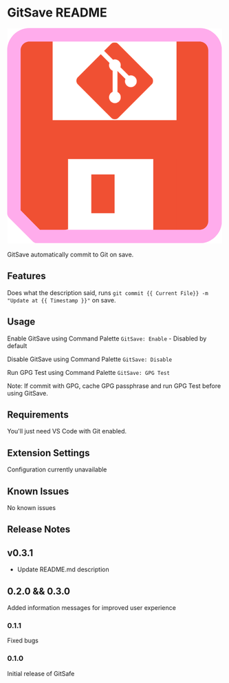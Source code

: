 # GitSave README

![GitSave Icon](./images/GitSave.png)

GitSave automatically commit to Git on save.

## Features

Does what the description said, runs `git commit {{ Current File}} -m "Update at {{ Timestamp }}"` on save.

## Usage

Enable GitSave using Command Palette `GitSave: Enable` - Disabled by default

Disable GitSave using Command Palette `GitSave: Disable`

Run GPG Test using Command Palette `GitSave: GPG Test`

Note: If commit with GPG, cache GPG passphrase and run GPG Test before using GitSave.

## Requirements

You'll just need VS Code with Git enabled.

## Extension Settings

Configuration currently unavailable

## Known Issues

No known issues

## Release Notes

## v0.3.1

- Update README.md description

## 0.2.0 && 0.3.0

Added information messages for improved user experience

### 0.1.1

Fixed bugs

### 0.1.0

Initial release of GitSafe